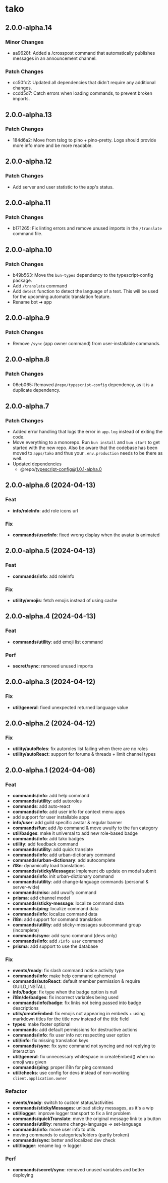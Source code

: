 # tako

## 2.0.0-alpha.14

### Minor Changes

- aa9628f: Added a /crosspost command that automatically publishes messages in an announcement channel.

### Patch Changes

- cc50fc2: Updated all dependencies that didn't require any additional changes.
- ccdd5d7: Catch errors when loading commands, to prevent broken imports.

## 2.0.0-alpha.13

### Patch Changes

- 184d6a2: Move from tslog to pino + pino-pretty. Logs should provide more info more and be more readable.

## 2.0.0-alpha.12

### Patch Changes

- Add server and user statistic to the app's status.

## 2.0.0-alpha.11

### Patch Changes

- b171265: Fix linting errors and remove unused imports in the `/translate` command file.

## 2.0.0-alpha.10

### Patch Changes

- b49b563: Move the `bun-types` dependency to the typescript-config package.
- Add `/translate` command
- Add `detect` function to detect the language of a text. This will be used for the upcoming automatic translation feature.
- Rename bot ➜ app

## 2.0.0-alpha.9

### Patch Changes

- Remove `/sync` (app owner command) from user-installable commands.

## 2.0.0-alpha.8

### Patch Changes

- 06eb065: Removed `@repo/typescript-config` dependency, as it is a duplicate dependency.

## 2.0.0-alpha.7

### Patch Changes

- Added error handling that logs the error in `app.log` instead of exiting the code.
- Move everything to a monorepo. Run `bun install` and `bun start` to get started with the new repo. Also be aware that the codebase has been moved to `apps/tako` and thus your `.env.production` needs to be there as well.
- Updated dependencies
  - @repo/typescript-config@1.0.1-alpha.0

## 2.0.0-alpha.6 (2024-04-13)

### Feat

- **info/roleInfo**: add role icons url

### Fix

- **commands/userInfo**: fixed wrong display when the avatar is animated

## 2.0.0-alpha.5 (2024-04-13)

### Feat

- **commands/info**: add roleInfo

### Fix

- **utility/emojis**: fetch emojis instead of using cache

## 2.0.0-alpha.4 (2024-04-13)

### Feat

- **commands/utility**: add emoji list command

### Perf

- **secret/sync**: removed unused imports

## 2.0.0-alpha.3 (2024-04-12)

### Fix

- **util/general**: fixed unexpected returned language value

## 2.0.0-alpha.2 (2024-04-12)

### Fix

- **utility/autoRoles**: fix autoroles list failing when there are no roles
- **utility/autoReact**: support for forums & threads + limit channel types

## 2.0.0-alpha.1 (2024-04-06)

### Feat

- **commands/info**: add help command
- **commands/utility**: add autoroles
- **commands**: add auto-react
- **commands/info**: add user info for context menu apps
- add support for user installable apps
- **info/user**: add guild specific avatar & regular banner
- **commands/fun**: add /ip command & move uwuify to the fun category
- **util/badges**: make it universal to add new role-based badge
- **commands/info**: add tako badges
- **utility**: add feedback command
- **commands/utility**: add quick translate
- **commands/info**: add urban-dictionary command
- **commands/urban-dictionary**: add autocomplete
- **i18n**: dynamically load translations
- **commands/stickyMessages**: implement db update on modal submit
- **commands/info**: init urban-dictionary command
- **commands/utility**: add change-language commands (personal & server-wide)
- **commands/misc**: add uwuify command
- **prisma**: add channel model
- **commands/sticky-message**: localize command data
- **commands/ping**: localize command data
- **commands/info**: localize command data
- **i18n**: add support for command translation
- **commands/utility**: add sticky-messages subcommand group (incomplete)
- **commands/sync**: add sync command (devs only)
- **commands/info**: add `/info user` command
- **prisma**: add support to use the database

### Fix

- **events/ready**: fix slash command notice activity type
- **commands/info**: make help command ephemeral
- **commands/autoReact**: default member permission & require GUILD_INSTALL
- **info/badge**: fix type when the badge option is null
- **i18n/de/badges**: fix incorrect variables being used
- **commands/info/badge**: fix links not being passed into badge descriptions
- **utils/createEmbed**: fix emojis not appearing in embeds + using markdown titles for the title now instead of the title field
- **types**: make footer optional
- **commands**: add default permissions for destructive actions
- **commands/info**: fix user info not respecting user option
- **util/info**: fix missing translation keys
- **commands/sync**: fix sync command not syncing and not replying to interaction
- **util/general**: fix unnecessary whitespace in createEmbed() when no emoji was given
- **commands/ping**: proper i18n for ping command
- **util/checks**: use config for devs instead of non-working `client.application.owner`

### Refactor

- **events/ready**: switch to custom status/activities
- **commands/stickyMessages**: unload sticky messages, as it's a wip
- **util/logger**: improve logger transport to fix a lint problem
- **commands/quickTranslate**: move the original message link to a button
- **commands/utility**: rename change-language -> set-language
- **commands/info**: move user info to utils
- moving commands to categories/folders (partly broken)
- **commands/sync**: better and localized dev check
- **util/logger**: rename log -> logger

### Perf

- **commands/secret/sync**: removed unused variables and better deploying
